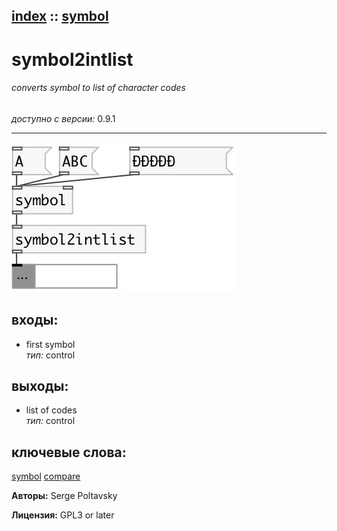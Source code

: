 [index](index.html) :: [symbol](category_symbol.html)
---

# symbol2intlist

###### converts symbol to list of character codes

*доступно с версии:* 0.9.1

---




[![example](../examples/img/symbol2intlist.jpg)](../examples/pd/symbol2intlist.pd)









## входы:

* first symbol<br>
_тип:_ control



## выходы:

* list of codes<br>
_тип:_ control



## ключевые слова:

[symbol](keywords/symbol.html)
[compare](keywords/compare.html)






**Авторы:** Serge Poltavsky




**Лицензия:** GPL3 or later





